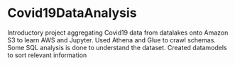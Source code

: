 # Covid19DataAnalysis

Introductory project aggregating Covid19 data from datalakes onto Amazon S3 to learn AWS and Jupyter. Used Athena and Glue to crawl schemas. Some SQL analysis is done to understand the dataset. Created datamodels to sort relevant information 

